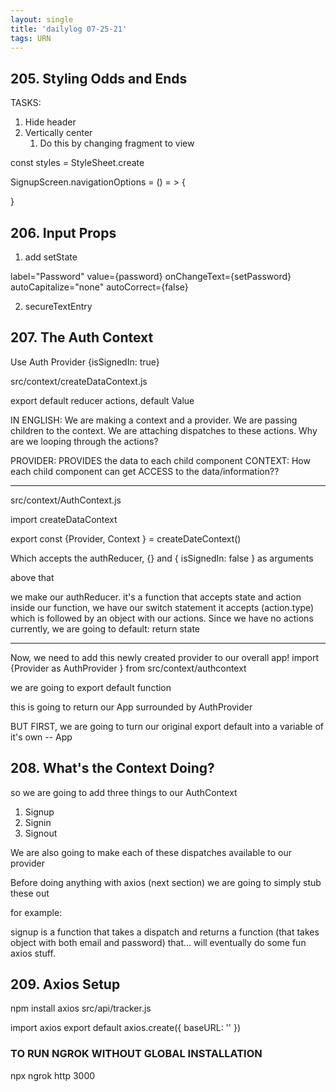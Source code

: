 ```yaml
---
layout: single
title: 'dailylog 07-25-21'
tags: URN
---
```


## 205. Styling Odds and Ends

TASKS:

1. Hide header
2. Vertically center
   1. Do this by changing fragment to view

const styles = StyleSheet.create

SignupScreen.navigationOptions = () = > {

}

## 206. Input Props

1. add setState

label="Password"
value={password}
onChangeText={setPassword}
autoCapitalize="none"
autoCorrect={false}

2. secureTextEntry

## 207. The Auth Context

Use Auth Provider
{isSignedIn: true}

src/context/createDataContext.js

export default reducer actions, default Value

IN ENGLISH: We are making a context and a provider. We are passing children to the context. We are attaching dispatches to these actions.
Why are we looping through the actions?

PROVIDER: PROVIDES the data to each child component
CONTEXT: How each child component can get ACCESS to the data/information??

---

src/context/AuthContext.js

import createDataContext

export const {Provider, Context } = createDateContext()

Which accepts the authReducer, {} and { isSignedIn: false } as arguments

above that

we make our authReducer.
it's a function that accepts state and action
inside our function, we have our switch statement
it accepts (action.type)
which is followed by an object with our actions.
Since we have no actions currently, we are going to default: return state

---

Now, we need to add this newly created provider to our overall app!
import {Provider as AuthProvider } from src/context/authcontext

we are going to export default function

this is going to return our App surrounded by AuthProvider

BUT FIRST, we are going to turn our original export default into a variable of it's own -- App

## 208. What's the Context Doing?

so we are going to add three things to our AuthContext

1. Signup
2. Signin
3. Signout

We are also going to make each of these dispatches available to our provider

Before doing anything with axios (next section) we are going to simply stub these out

for example:

signup is a function that takes a dispatch and returns a function (that takes object with both email and password) that... will eventually do some fun axios stuff.

## 209. Axios Setup

npm install axios
src/api/tracker.js

import axios
export default axios.create({
baseURL: ''
})

### TO RUN NGROK WITHOUT GLOBAL INSTALLATION

npx ngrok http 3000
